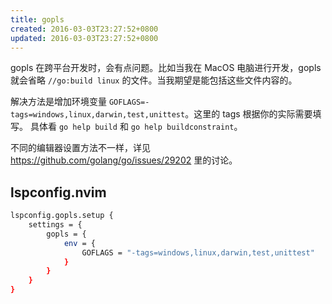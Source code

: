 ```yaml
---
title: gopls
created: 2016-03-03T23:27:52+0800
updated: 2016-03-03T23:27:52+0800
---
```



gopls 在跨平台开发时，会有点问题。比如当我在 MacOS 电脑进行开发，gopls 就会省略 `//go:build linux` 的文件。当我期望是能包括这些文件内容的。

解决方法是增加环境变量 `GOFLAGS=-tags=windows,linux,darwin,test,unittest`。这里的 tags 根据你的实际需要填写。
具体看 `go help build` 和 `go help buildconstraint`。

不同的编辑器设置方法不一样，详见 https://github.com/golang/go/issues/29202 里的讨论。

## lspconfig.nvim

```sh
lspconfig.gopls.setup {
    settings = {
        gopls = {
            env = {
                GOFLAGS = "-tags=windows,linux,darwin,test,unittest"
            }
        }
    }
}
```
